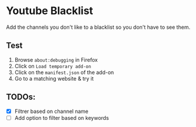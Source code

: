 # Youtube Blacklist
Add the channels you don't like to a blacklist so you don't have to see them.

## Test
1. Browse `about:debugging` in Firefox
2. Click on `Load temporary add-on`
3. Click on the `manifest.json` of the add-on
4. Go to a matching website & try it

## TODOs:

- [X] Filtrer based on channel name
- [ ] Add option to filter based on keywords